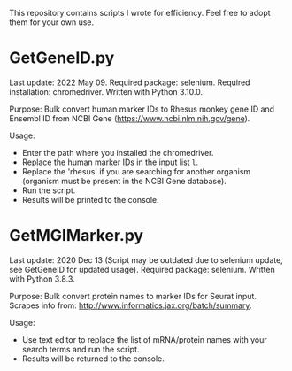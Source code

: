 This repository contains scripts I wrote for efficiency. Feel free to adopt them for your own use. 

# GetGeneID.py
Last update: 2022 May 09.
Required package: selenium.
Required installation: chromedriver. 
Written with Python 3.10.0.

Purpose:
Bulk convert human marker IDs to Rhesus monkey gene ID and Ensembl ID from NCBI Gene (https://www.ncbi.nlm.nih.gov/gene).

Usage:
- Enter the path where you installed the chromedriver.
- Replace the human marker IDs in the input list `l`.
- Replace the 'rhesus' if you are searching for another organism (organism must be present in the NCBI Gene database).
- Run the script.
- Results will be printed to the console. 

# GetMGIMarker.py
Last update: 2020 Dec 13 (Script may be outdated due to selenium update, see GetGeneID for updated usage).
Required package: selenium.
Written with Python 3.8.3.

Purpose:
Bulk convert protein names to marker IDs for Seurat input.
Scrapes info from: http://www.informatics.jax.org/batch/summary.

Usage:
- Use text editor to replace the list of mRNA/protein names with your search terms and run the script.
- Results will be returned to the console. 
